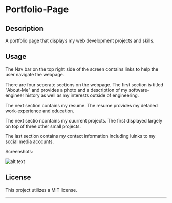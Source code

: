 # Portfolio-Page

## Description
A portfolio page that displays my web development projects and skills. 


## Usage

The Nav bar on the top right side of the screen contains links to help the user navigate the webpage.

There are four seperate sections on the webpage. The first section is titled "About-Me" and provides a photo and a description of my software-engineer history as well as my interests outside of engineering. 

The next section contains my  resume. The resume provides my detailed work-experience and education. 

The next sectio ncontains my cuurrent projects. The first displayed largely on top of three other small projects. 

The last section contains my contact information including luinks to my social media acocunts. 


Screenshots:

![alt text](assets/images/screenshot.png)



## License

This project utilizes a MIT license. 

---

